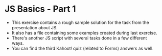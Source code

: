 # JS Basics - Part 1
* This exercise contains a rough sample solution for the task from the presentation about JS.
* It also has a file containing some examples created during last exercise.
* There's another JS script with several tasks done in a few different ways.
* You can find the third Kahoot! quiz (related to Forms) answers as well.